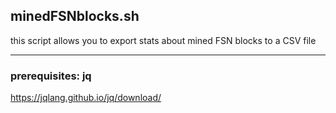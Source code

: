 ## minedFSNblocks.sh
 this script allows you to export stats about mined FSN blocks to a CSV file

* * *

### prerequisites: jq
https://jqlang.github.io/jq/download/